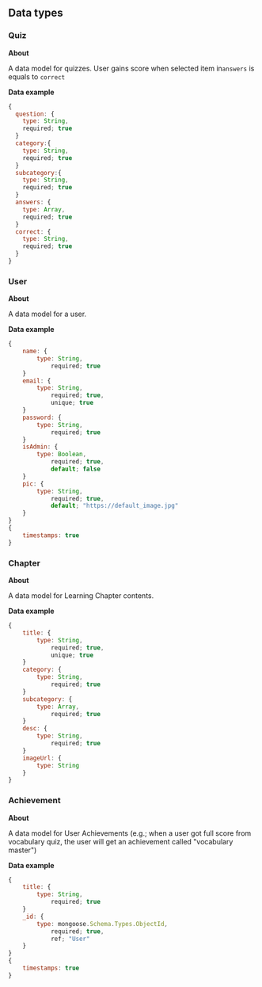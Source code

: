 ## Data types

### Quiz

**About**

A data model for quizzes.
User gains score when selected item in`answers` is equals to `correct`

**Data example**
```javascript
{
  question: {
    type: String,
    required; true
  }
  category:{
    type: String,
    required; true
  }
  subcategory:{
    type: String,
    required; true
  }
  answers: {
    type: Array,
    required; true
  }
  correct: {
    type: String,
    required; true
  }
}
```

### User

**About**

A data model for a user.

**Data example**
```javascript
{
    name: {
        type: String, 
            required; true
    }
    email: {
        type: String,
            required; true,
            unique; true
    }
    password: {
        type: String,
            required; true
    }
    isAdmin: {
        type: Boolean,
            required; true,
            default; false
    }
    pic: {
        type: String,
            required; true,
            default; "https://default_image.jpg"
    }
}
{
    timestamps: true
}
```

### Chapter

**About**

A data model for Learning Chapter contents.

**Data example**
```javascript
{
    title: {
        type: String,
            required; true,
            unique; true
    }
    category: {
        type: String,
            required; true
    }
    subcategory: {
        type: Array,
            required; true
    }
    desc: {
        type: String,
            required; true
    }
    imageUrl: {
        type: String
    }
}
```

### Achievement

**About**

A data model for User Achievements 
(e.g.; when a user got full score from vocabulary quiz, the user will get an achievement called "vocabulary master")

**Data example**
```javascript
{
    title: {
        type: String,
            required; true
    }
    _id: {
        type: mongoose.Schema.Types.ObjectId,
            required; true,
            ref; "User"
    }
}
{
    timestamps: true
}
```